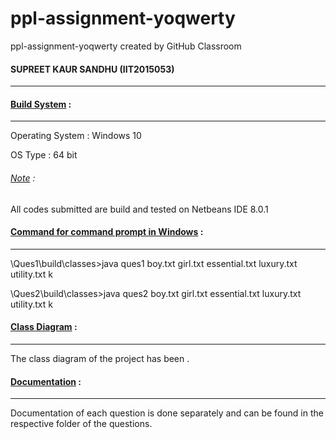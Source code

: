 # ppl-assignment-yoqwerty
ppl-assignment-yoqwerty created by GitHub Classroom

<h4>SUPREET KAUR SANDHU (IIT2015053)</h4>
<hr>

<h4><u>Build System</u> :</h4>
<hr>
Operating System : Windows 10 <p>
OS Type : 64 bit<p>
<h6><u>Note</u> :</h6> All codes submitted are build and tested on Netbeans IDE 8.0.1<p>

<h4><u>Command for command prompt in Windows</u> :</h4>
<hr>
\Ques1\build\classes>java ques1 boy.txt girl.txt essential.txt luxury.txt utility.txt k
<p>
\Ques2\build\classes>java ques2 boy.txt girl.txt essential.txt luxury.txt utility.txt k


<h4><u>Class Diagram</u> :</h4>
<hr>
The class diagram of the project has been .

<h4><u>Documentation</u> :</h4>
<hr>
Documentation of each question is done separately and can be found in the respective folder of the questions.
